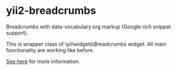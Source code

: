 # yii2-breadcrumbs
Breadcrumbs with data-vocabulary.org markup (Google rich snippet support).

This is wrapper class of \yii\widgets\Breadcrumbs widget.
All main functionality are working like before.

[See here](http://www.yiiframework.com/doc-2.0/yii-widgets-breadcrumbs.html) for more information.
